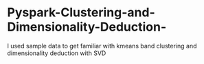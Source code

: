 # Pyspark-Clustering-and-Dimensionality-Deduction-
I used sample data to get familiar with kmeans band clustering and dimensionality deduction with SVD
